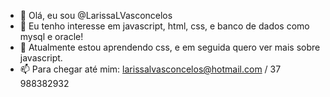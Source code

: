 - 👋 Olá, eu sou @LarissaLVasconcelos
- 👀 Eu tenho interesse em javascript, html, css, e banco de dados como mysql e oracle! 
- 🌱 Atualmente estou aprendendo css, e em seguida quero ver mais sobre javascript.  
- 📫 Para chegar até mim: larissalvasconcelos@hotmail.com / 37 988382932

